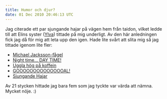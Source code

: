 ```yaml
---
title: Humor och djur?
date: 01 Dec 2010 20:46:13 UTC
---
```


Jag citerade ett par sjungande hajar på vägen hem från taidon, vilket ledde till att Elins syster ([Ylva](http://www.youtube.com/user/therealyllsson)) tittade på mig underligt. Av den här anledningen fick jag då för mig att leta upp den igen. Hade lite svårt att slita mig så jag tittade igenom lite fler:

- [Michael Jacksson-fågel](http://www.youtube.com/watch?v=I5piEann_nU)
- [Night time… DAY TIME!](http://www.youtube.com/watch?v=EQ1HKCYJM5U)
- [Uggla hög på koffein](http://www.youtube.com/watch?v=q-TxebxUD54)
- [GOOOOOOOOOOOOOOAL!](http://www.youtube.com/watch?v=5rnpYGKqpdk)
- [Sjungande Hajar](http://www.youtube.com/watch?v=dl_SwdxTl2A)

Av 21 stycken hittade jag bara fem som jag tyckte var värda att nämna. Mycket nöje. :)
